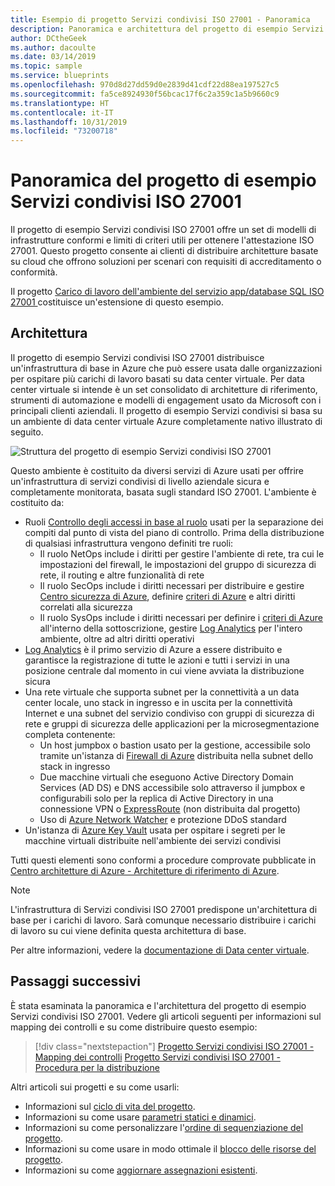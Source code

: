 ```yaml
---
title: Esempio di progetto Servizi condivisi ISO 27001 - Panoramica
description: Panoramica e architettura del progetto di esempio Servizi condivisi ISO 27001. Questo esempio di progetto consente ai clienti di valutare specifici controlli ISO 27001.
author: DCtheGeek
ms.author: dacoulte
ms.date: 03/14/2019
ms.topic: sample
ms.service: blueprints
ms.openlocfilehash: 970d8d27dd59d0e2839d41cdf22d88ea197527c5
ms.sourcegitcommit: fa5ce8924930f56bcac17f6c2a359c1a5b9660c9
ms.translationtype: HT
ms.contentlocale: it-IT
ms.lasthandoff: 10/31/2019
ms.locfileid: "73200718"
---
```

# <a name="overview-of-the-iso-27001-shared-services-blueprint-sample"></a>Panoramica del progetto di esempio Servizi condivisi ISO 27001

Il progetto di esempio Servizi condivisi ISO 27001 offre un set di modelli di infrastrutture conformi e limiti di criteri utili per ottenere l'attestazione ISO 27001. Questo progetto consente ai clienti di distribuire architetture basate su cloud che offrono soluzioni per scenari con requisiti di accreditamento o conformità.

Il progetto [Carico di lavoro dell'ambiente del servizio app/database SQL ISO 27001 ](../iso27001-ase-sql-workload/index.md) costituisce un'estensione di questo esempio.

## <a name="architecture"></a>Architettura

Il progetto di esempio Servizi condivisi ISO 27001 distribuisce un'infrastruttura di base in Azure che può essere usata dalle organizzazioni per ospitare più carichi di lavoro basati su data center virtuale.
Per data center virtuale si intende è un set consolidato di architetture di riferimento, strumenti di automazione e modelli di engagement usato da Microsoft con i principali clienti aziendali. Il progetto di esempio Servizi condivisi si basa su un ambiente di data center virtuale Azure completamente nativo illustrato di seguito.

![Struttura del progetto di esempio Servizi condivisi ISO 27001](../../media/sample-iso27001-shared/iso27001-shared-services-blueprint-sample-design.png)

Questo ambiente è costituito da diversi servizi di Azure usati per offrire un'infrastruttura di servizi condivisi di livello aziendale sicura e completamente monitorata, basata sugli standard ISO 27001. L'ambiente è costituito da:

- Ruoli [Controllo degli accessi in base al ruolo](../../../../role-based-access-control/overview.md) usati per la separazione dei compiti dal punto di vista del piano di controllo. Prima della distribuzione di qualsiasi infrastruttura vengono definiti tre ruoli:
  - Il ruolo NetOps include i diritti per gestire l'ambiente di rete, tra cui le impostazioni del firewall, le impostazioni del gruppo di sicurezza di rete, il routing e altre funzionalità di rete
  - Il ruolo SecOps include i diritti necessari per distribuire e gestire [Centro sicurezza di Azure](../../../../security-center/security-center-intro.md), definire [criteri di Azure](../../../policy/overview.md) e altri diritti correlati alla sicurezza
  - Il ruolo SysOps include i diritti necessari per definire i [criteri di Azure](../../../policy/overview.md) all'interno della sottoscrizione, gestire [Log Analytics](../../../../azure-monitor/overview.md) per l'intero ambiente, oltre ad altri diritti operativi
- [Log Analytics](../../../../azure-monitor/overview.md) è il primo servizio di Azure a essere distribuito e garantisce la registrazione di tutte le azioni e tutti i servizi in una posizione centrale dal momento in cui viene avviata la distribuzione sicura
- Una rete virtuale che supporta subnet per la connettività a un data center locale, uno stack in ingresso e in uscita per la connettività Internet e una subnet del servizio condiviso con gruppi di sicurezza di rete e gruppi di sicurezza delle applicazioni per la microsegmentazione completa contenente:
  - Un host jumpbox o bastion usato per la gestione, accessibile solo tramite un'istanza di [Firewall di Azure](../../../../firewall/overview.md) distribuita nella subnet dello stack in ingresso
  - Due macchine virtuali che eseguono Active Directory Domain Services (AD DS) e DNS accessibile solo attraverso il jumpbox e configurabili solo per la replica di Active Directory in una connessione VPN o [ExpressRoute](../../../../expressroute/expressroute-introduction.md) (non distribuita dal progetto)
  - Uso di [Azure Network Watcher](../../../../network-watcher/network-watcher-monitoring-overview.md) e protezione DDoS standard
- Un'istanza di [Azure Key Vault](../../../../key-vault/key-vault-overview.md) usata per ospitare i segreti per le macchine virtuali distribuite nell'ambiente dei servizi condivisi

Tutti questi elementi sono conformi a procedure comprovate pubblicate in [Centro architetture di Azure - Architetture di riferimento di Azure](/azure/architecture/reference-architectures/).

> [!NOTE]
> L'infrastruttura di Servizi condivisi ISO 27001 predispone un'architettura di base per i carichi di lavoro.
> Sarà comunque necessario distribuire i carichi di lavoro su cui viene definita questa architettura di base.

Per altre informazioni, vedere la [documentazione di Data center virtuale](/azure/architecture/vdc/).

## <a name="next-steps"></a>Passaggi successivi

È stata esaminata la panoramica e l'architettura del progetto di esempio Servizi condivisi ISO 27001.
Vedere gli articoli seguenti per informazioni sul mapping dei controlli e su come distribuire questo esempio:

> [!div class="nextstepaction"]
> [Progetto Servizi condivisi ISO 27001 - Mapping dei controlli](./control-mapping.md)
> [Progetto Servizi condivisi ISO 27001 - Procedura per la distribuzione](./deploy.md)

Altri articoli sui progetti e su come usarli:

- Informazioni sul [ciclo di vita del progetto](../../concepts/lifecycle.md).
- Informazioni su come usare [parametri statici e dinamici](../../concepts/parameters.md).
- Informazioni su come personalizzare l'[ordine di sequenziazione del progetto](../../concepts/sequencing-order.md).
- Informazioni su come usare in modo ottimale il [blocco delle risorse del progetto](../../concepts/resource-locking.md).
- Informazioni su come [aggiornare assegnazioni esistenti](../../how-to/update-existing-assignments.md).